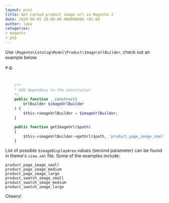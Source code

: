 ```yaml
---
layout: post
title: Get cached product image url in Magento 2
date: 2020-06-05 18:00:00.000000000 +01:00
author: luka
categories:
- magento
- php
---
```


Use `\Magento\Catalog\Model\Product\Image\UrlBuilder`, check out an example below.

e.g.

```php

    
    /**
    * Add dependecy to the constructor
    */
    public function __construct(
        UrlBuilder $imageUrlBuilder
    ) {
        $this->imageUrlBuilder = $imageUrlBuilder;
    }

    public function getImageUrl($path)
    {
        $this->imageUrlBuilder->getUrl($path, 'product_page_image_small');
    }
```

List of possible `$imageDisplayArea` values (second parameter) can be found in theme's `view.xml` file. Some of the examples include:

```
product_page_image_small
product_page_image_medium
product_page_image_large
product_swatch_image_small
product_swatch_image_medium
product_swatch_image_large
```

Cheers!